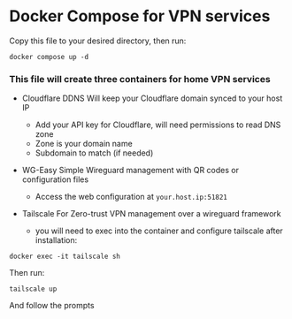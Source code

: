 # Docker Compose for VPN services
Copy this file to your desired directory, then run:

```docker compose up -d```

### This file will create three containers for home VPN services
* Cloudflare DDNS
Will keep your Cloudflare domain synced to your host IP
  * Add your API key for Cloudflare, will need permissions to read DNS zone
  * Zone is your domain name
  * Subdomain to match (if needed)
  
* WG-Easy
Simple Wireguard management with QR codes or configuration files
  * Access the web configuration at `your.host.ip:51821`

* Tailscale
For Zero-trust VPN management over a wireguard framework
  * you will need to exec into the container and configure tailscale after installation:
  
 ```docker exec -it tailscale sh```

 Then run:

 ```tailscale up```

 And follow the prompts
